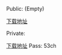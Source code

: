 Public: (Empty)

[下载地址](https://pan.baidu.com/s/1z6NLcbdPzijEIikovpST7Q)

Private:

[下载地址](https://pan.baidu.com/s/1twhxNYVa5A3IeeT8AqmQOA)  Pass: 53ch
